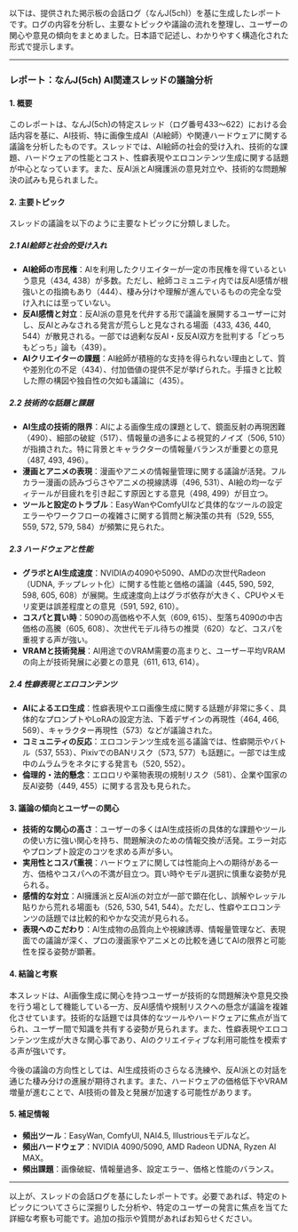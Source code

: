 以下は、提供された掲示板の会話ログ（なんJ(5ch)）を基に生成したレポートです。ログの内容を分析し、主要なトピックや議論の流れを整理し、ユーザーの関心や意見の傾向をまとめました。日本語で記述し、わかりやすく構造化された形式で提示します。

---

### レポート：なんJ(5ch) AI関連スレッドの議論分析

#### 1. 概要
このレポートは、なんJ(5ch)の特定スレッド（ログ番号433～622）における会話内容を基に、AI技術、特に画像生成AI（AI絵師）や関連ハードウェアに関する議論を分析したものです。スレッドでは、AI絵師の社会的受け入れ、技術的な課題、ハードウェアの性能とコスト、性癖表現やエロコンテンツ生成に関する話題が中心となっています。また、反AI派とAI擁護派の意見対立や、技術的な問題解決の試みも見られました。

#### 2. 主要トピック
スレッドの議論を以下のように主要なトピックに分類しました。

##### 2.1 AI絵師と社会的受け入れ
- **AI絵師の市民権**：AIを利用したクリエイターが一定の市民権を得ているという意見（434, 438）が多数。ただし、絵師コミュニティ内では反AI感情が根強いとの指摘もあり（444）、棲み分けや理解が進んでいるものの完全な受け入れには至っていない。
- **反AI感情と対立**：反AI派の意見を代弁する形で議論を展開するユーザーに対し、反AIとみなされる発言が荒らしと見なされる場面（433, 436, 440, 544）が散見される。一部では過剰な反AI・反反AI双方を批判する「どっちもどっち」論も（439）。
- **AIクリエイターの課題**：AI絵師が積極的な支持を得られない理由として、質や差別化の不足（434）、付加価値の提供不足が挙げられた。手描きと比較した際の構図や独自性の欠如も議論に（435）。

##### 2.2 技術的な話題と課題
- **AI生成の技術的限界**：AIによる画像生成の課題として、鏡面反射の再現困難（490）、細部の破綻（517）、情報量の過多による視覚的ノイズ（506, 510）が指摘された。特に背景とキャラクターの情報量バランスが重要との意見（487, 493, 496）。
- **漫画とアニメの表現**：漫画やアニメの情報量管理に関する議論が活発。フルカラー漫画の読みづらさやアニメの視線誘導（496, 531）、AI絵の均一なディテールが目疲れを引き起こす原因とする意見（498, 499）が目立つ。
- **ツールと設定のトラブル**：EasyWanやComfyUIなど具体的なツールの設定エラーやワークフローの複雑さに関する質問と解決策の共有（529, 555, 559, 572, 579, 584）が頻繁に見られた。

##### 2.3 ハードウェアと性能
- **グラボとAI生成速度**：NVIDIAの4090や5090、AMDの次世代Radeon（UDNA, チップレット化）に関する性能と価格の議論（445, 590, 592, 598, 605, 608）が展開。生成速度向上はグラボ依存が大きく、CPUやメモリ変更は誤差程度との意見（591, 592, 610）。
- **コスパと買い時**：5090の高価格や不人気（609, 615）、型落ち4090の中古価格の高騰（605, 608）、次世代モデル待ちの推奨（620）など、コスパを重視する声が強い。
- **VRAMと技術発展**：AI用途でのVRAM需要の高まりと、ユーザー平均VRAMの向上が技術発展に必要との意見（611, 613, 614）。

##### 2.4 性癖表現とエロコンテンツ
- **AIによるエロ生成**：性癖表現やエロ画像生成に関する話題が非常に多く、具体的なプロンプトやLoRAの設定方法、下着デザインの再現性（464, 466, 569）、キャラクター再現性（573）などが議論された。
- **コミュニティの反応**：エロコンテンツ生成を巡る議論では、性癖開示やバトル（537, 553）、PixivでのBANリスク（573, 577）も話題に。一部では生成中のムラムラをネタにする発言も（520, 552）。
- **倫理的・法的懸念**：エロロリや薬物表現の規制リスク（581）、企業や国家の反AI姿勢（449, 455）に関する言及も見られた。

#### 3. 議論の傾向とユーザーの関心
- **技術的な関心の高さ**：ユーザーの多くはAI生成技術の具体的な課題やツールの使い方に強い関心を持ち、問題解決のための情報交換が活発。エラー対応やプロンプト設定のコツを求める声が多い。
- **実用性とコスパ重視**：ハードウェアに関しては性能向上への期待がある一方、価格やコスパへの不満が目立つ。買い時やモデル選択に慎重な姿勢が見られる。
- **感情的な対立**：AI擁護派と反AI派の対立が一部で顕在化し、誤解やレッテル貼りから荒れる場面も（526, 530, 541, 544）。ただし、性癖やエロコンテンツの話題では比較的和やかな交流が見られる。
- **表現へのこだわり**：AI生成物の品質向上や視線誘導、情報量管理など、表現面での議論が深く、プロの漫画家やアニメとの比較を通じてAIの限界と可能性を探る姿勢が顕著。

#### 4. 結論と考察
本スレッドは、AI画像生成に関心を持つユーザーが技術的な問題解決や意見交換を行う場として機能している一方、反AI感情や規制リスクへの懸念が議論を複雑化させています。技術的な話題では具体的なツールやハードウェアに焦点が当てられ、ユーザー間で知識を共有する姿勢が見られます。また、性癖表現やエロコンテンツ生成が大きな関心事であり、AIのクリエイティブな利用可能性を模索する声が強いです。

今後の議論の方向性としては、AI生成技術のさらなる洗練や、反AI派との対話を通じた棲み分けの進展が期待されます。また、ハードウェアの価格低下やVRAM増量が進むことで、AI技術の普及と発展が加速する可能性があります。

#### 5. 補足情報
- **頻出ツール**：EasyWan, ComfyUI, NAI4.5, Illustriousモデルなど。
- **頻出ハードウェア**：NVIDIA 4090/5090, AMD Radeon UDNA, Ryzen AI MAX。
- **頻出課題**：画像破綻、情報量過多、設定エラー、価格と性能のバランス。

---

以上が、スレッドの会話ログを基にしたレポートです。必要であれば、特定のトピックについてさらに深掘りした分析や、特定のユーザーの発言に焦点を当てた詳細な考察も可能です。追加の指示や質問があればお知らせください。